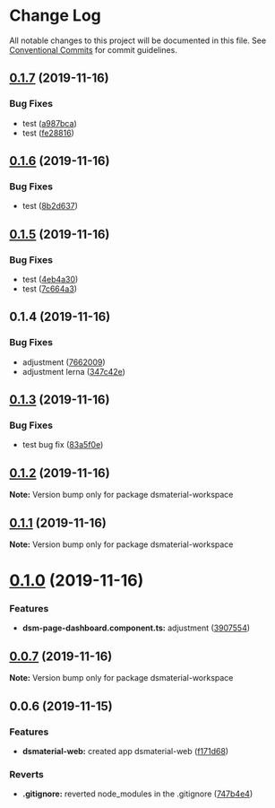 # Change Log

All notable changes to this project will be documented in this file.
See [Conventional Commits](https://conventionalcommits.org) for commit guidelines.

## [0.1.7](https://github.com/diegoavieira/dsmaterial-workspace/compare/v0.1.6...v0.1.7) (2019-11-16)

### Bug Fixes

- test ([a987bca](https://github.com/diegoavieira/dsmaterial-workspace/commit/a987bca95920346c024208b06eb47459e0f4a9cb))
- test ([fe28816](https://github.com/diegoavieira/dsmaterial-workspace/commit/fe2881602b78b8b7d4a47f5a7b09b1e15033d0c3))

## [0.1.6](https://github.com/diegoavieira/dsmaterial-workspace/compare/v0.1.5...v0.1.6) (2019-11-16)

### Bug Fixes

- test ([8b2d637](https://github.com/diegoavieira/dsmaterial-workspace/commit/8b2d637e364858dfd8cc1714d34068aff7c6f3ca))

## [0.1.5](https://github.com/diegoavieira/dsmaterial-workspace/compare/v0.1.3...v0.1.5) (2019-11-16)

### Bug Fixes

- test ([4eb4a30](https://github.com/diegoavieira/dsmaterial-workspace/commit/4eb4a30d9730cd671517954f82712c29122a60e2))
- test ([7c664a3](https://github.com/diegoavieira/dsmaterial-workspace/commit/7c664a350fe8a02fb08e850f6d9547d86237220e))

## 0.1.4 (2019-11-16)

### Bug Fixes

- adjustment ([7662009](https://github.com/diegoavieira/dsmaterial-workspace/commit/76620094e94b0aa2588af9362f8cb6e8c9b22fa0))
- adjustment lerna ([347c42e](https://github.com/diegoavieira/dsmaterial-workspace/commit/347c42e511a9e33649c18c39d33dac6b71e8ffef))

## [0.1.3](https://github.com/diegoavieira/dsmaterial-workspace/compare/v0.1.2...v0.1.3) (2019-11-16)

### Bug Fixes

- test bug fix ([83a5f0e](https://github.com/diegoavieira/dsmaterial-workspace/commit/83a5f0ecf93b8f6430a99004efef2add6f51ddd0))

## [0.1.2](https://github.com/diegoavieira/dsmaterial-workspace/compare/v0.1.1...v0.1.2) (2019-11-16)

**Note:** Version bump only for package dsmaterial-workspace

## [0.1.1](https://github.com/diegoavieira/dsmaterial-workspace/compare/v0.1.0...v0.1.1) (2019-11-16)

**Note:** Version bump only for package dsmaterial-workspace

# [0.1.0](https://github.com/diegoavieira/dsmaterial-workspace/compare/v0.0.7...v0.1.0) (2019-11-16)

### Features

- **dsm-page-dashboard.component.ts:** adjustment ([3907554](https://github.com/diegoavieira/dsmaterial-workspace/commit/39075548e6956756644a7d3caa105118bf5dd2ef))

## [0.0.7](https://github.com/diegoavieira/dsmaterial-workspace/compare/v0.0.6...v0.0.7) (2019-11-16)

**Note:** Version bump only for package dsmaterial-workspace

## 0.0.6 (2019-11-15)

### Features

- **dsmaterial-web:** created app dsmaterial-web ([f171d68](https://github.com/diegoavieira/dsmaterial-workspace/commit/f171d68f1266ebf1408a111303ae32bd099dad2b))

### Reverts

- **.gitignore:** reverted node_modules in the .gitignore ([747b4e4](https://github.com/diegoavieira/dsmaterial-workspace/commit/747b4e48bf28435ed53cb6dbb4f593e0dd756f5f))
